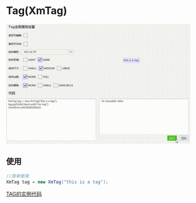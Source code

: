 # Tag(XmTag)

![tag](../images/tag.gif)



## 使用

```java
//简单使用
XmTag tag = new XmTag("this is a tag");
```



[TAG的实例代码](../../Example/src/main/java/com/xm2013/example/example/page/TagPage.java)



